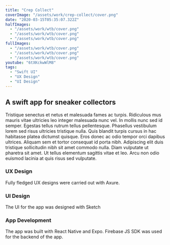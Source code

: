 ```yaml
---
title: "Crep Collect"
coverImage: "/assets/work/crep-collect/cover.png"
date: "2020-03-15T05:35:07.322Z"
halfImages:
  - "/assets/work/wtb/cover.png"
  - "/assets/work/wtb/cover.png"
  - "/assets/work/wtb/cover.png"
fullImages:
  - "/assets/work/wtb/cover.png"
  - "/assets/work/wtb/cover.png"
  - "/assets/work/wtb/cover.png"
youtube: "6tXKckwWlM8"
tags:
  - "Swift UI"
  - "UX Design"
  - "UI Design"
---
```


## A swift app for sneaker collectors

Tristique senectus et netus et malesuada fames ac turpis. Ridiculous mus mauris vitae ultricies leo integer malesuada nunc vel. In mollis nunc sed id semper. Egestas tellus rutrum tellus pellentesque. Phasellus vestibulum lorem sed risus ultricies tristique nulla. Quis blandit turpis cursus in hac habitasse platea dictumst quisque. Eros donec ac odio tempor orci dapibus ultrices. Aliquam sem et tortor consequat id porta nibh. Adipiscing elit duis tristique sollicitudin nibh sit amet commodo nulla. Diam vulputate ut pharetra sit amet. Ut tellus elementum sagittis vitae et leo. Arcu non odio euismod lacinia at quis risus sed vulputate.

### UX Design

Fully fledged UX designs were carried out with Axure.

### UI Design

The UI for the app was designed with Sketch

### App Development

The app was built with React Native and Expo. Firebase JS SDK was used for the backend of the app.
